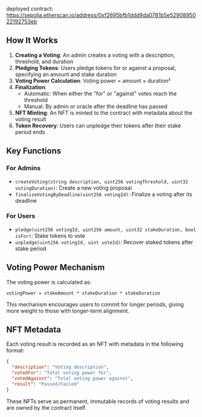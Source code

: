 deployed contract: https://sepolia.etherscan.io/address/0xf2695bfb1ddd9da0781b5e5290895022192753eb

## How It Works

1. **Creating a Voting**: An admin creates a voting with a description, threshold, and duration
2. **Pledging Tokens**: Users pledge tokens for or against a proposal, specifying an amount and stake duration
3. **Voting Power Calculation**: Voting power = amount × duration² 
4. **Finalization**: 
   - Automatic: When either the "for" or "against" votes reach the threshold
   - Manual: By admin or oracle after the deadline has passed
5. **NFT Minting**: An NFT is minted to the contract with metadata about the voting result
6. **Token Recovery**: Users can unpledge their tokens after their stake period ends

## Key Functions

### For Admins

- `createVoting(string description, uint256 votingThreshold, uint32 votingDuration)`: Create a new voting proposal
- `finalizeVotingByDeadline(uint256 votingId)`: Finalize a voting after its deadline

### For Users

- `pledge(uint256 votingId, uint256 amount, uint32 stakeDuration, bool isFor)`: Stake tokens to vote
- `unpledge(uint256 votingId, uint voteId)`: Recover staked tokens after stake period

## Voting Power Mechanism

The voting power is calculated as:
```
votingPower = stakeAmount * stakeDuration * stakeDuration
```

This mechanism encourages users to commit for longer periods, giving more weight to those with longer-term alignment.

## NFT Metadata

Each voting result is recorded as an NFT with metadata in the following format:
```json
{
  "description": "Voting description",
  "votedFor": "Total voting power for",
  "votedAgainst": "Total voting power against",
  "result": "Passed/Failed"
}
```

These NFTs serve as permanent, immutable records of voting results and are owned by the contract itself.
